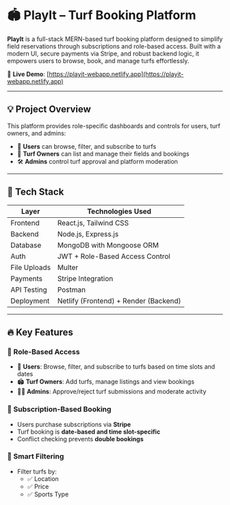 # 🏟️ PlayIt – Turf Booking Platform

**PlayIt** is a full-stack MERN-based turf booking platform designed to simplify field reservations through subscriptions and role-based access. Built with a modern UI, secure payments via Stripe, and robust backend logic, it empowers users to browse, book, and manage turfs effortlessly.

🚀 **Live Demo**: [https://playit-webapp.netlify.app](https://playit-webapp.netlify.app)

---

## 💡 Project Overview

This platform provides role-specific dashboards and controls for users, turf owners, and admins:

- 👤 **Users** can browse, filter, and subscribe to turfs
- 🧾 **Turf Owners** can list and manage their fields and bookings
- 🛠️ **Admins** control turf approval and platform moderation

---

## 🔧 Tech Stack

| Layer         | Technologies Used                                              |
|---------------|---------------------------------------------------------------|
| Frontend      | React.js, Tailwind CSS                                        |
| Backend       | Node.js, Express.js                                           |
| Database      | MongoDB with Mongoose ORM                                     |
| Auth          | JWT + Role-Based Access Control                               |
| File Uploads  | Multer                                                        |
| Payments      | Stripe Integration                                            |
| API Testing   | Postman                                                       |
| Deployment    | Netlify (Frontend) + Render (Backend)                         |

---

## 🔥 Key Features

### 🔐 Role-Based Access
- 👤 **Users**: Browse, filter, and subscribe to turfs based on time slots and dates
- 🏟️ **Turf Owners**: Add turfs, manage listings and view bookings
- 👨‍💼 **Admins**: Approve/reject turf submissions and moderate activity

### 📅 Subscription-Based Booking
- Users purchase subscriptions via **Stripe**
- Turf booking is **date-based and time slot-specific**
- Conflict checking prevents **double bookings**

### 🧠 Smart Filtering
- Filter turfs by:
  - ✅ Location
  - ✅ Price
  - ✅ Sports Type

